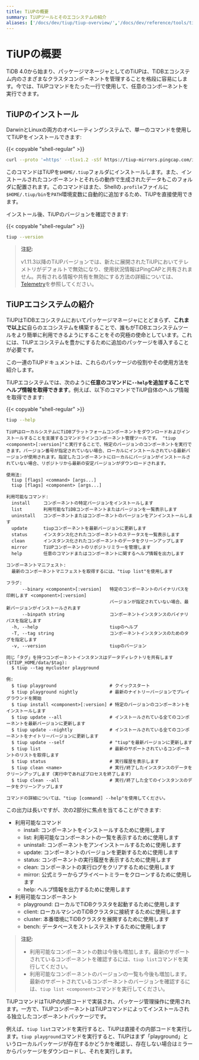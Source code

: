 ```yaml
---
title: TiUPの概要
summary: TiUPツールとそのエコシステムの紹介
aliases: ['/docs/dev/tiup/tiup-overview/','/docs/dev/reference/tools/tiup/overview/']
---
```


# TiUPの概要

TiDB 4.0から始まり、パッケージマネージャとしてのTiUPは、TiDBエコシステム内のさまざまなクラスタコンポーネントを管理することを格段に容易にします。今では、TiUPコマンドをたった一行で使用して、任意のコンポーネントを実行できます。

## TiUPのインストール

DarwinとLinuxの両方のオペレーティングシステムで、単一のコマンドを使用してTiUPをインストールできます:

{{< copyable "shell-regular" >}}

```bash
curl --proto '=https' --tlsv1.2 -sSf https://tiup-mirrors.pingcap.com/install.sh | sh
```

このコマンドはTiUPを`$HOME/.tiup`フォルダにインストールします。また、インストールされたコンポーネントとそれらの動作で生成されたデータもこのフォルダに配置されます。このコマンドはまた、Shellの`.profile`ファイルに`$HOME/.tiup/bin`を`PATH`環境変数に自動的に追加するため、TiUPを直接使用できます。

インストール後、TiUPのバージョンを確認できます:

{{< copyable "shell-regular" >}}

```bash
tiup --version
```

> **注記:**
>
> v1.11.3以降のTiUPバージョンでは、新たに展開されたTiUPにおいてテレメトリがデフォルトで無効になり、使用状況情報はPingCAPと共有されません。共有される情報や共有を無効にする方法の詳細については、[Telemetry](/telemetry.md)を参照してください。

## TiUPエコシステムの紹介

TiUPはTiDBエコシステムにおいてパッケージマネージャにとどまらず、**これまで以上に**自らのエコシステムを構築することで、誰もがTiDBエコシステムツールをより簡単に利用できるようにすることをその究極の使命としています。これには、TiUPエコシステムを豊かにするために追加のパッケージを導入することが必要です。

この一連のTiUPドキュメントは、これらのパッケージの役割やその使用方法を紹介します。

TiUPエコシステムでは、次のように**任意のコマンドに`--help`を追加することでヘルプ情報を取得できます**。例えば、以下のコマンドでTiUP自体のヘルプ情報を取得できます:

{{< copyable "shell-regular" >}}

```bash
tiup --help
```

```
TiUPはローカルシステムにTiDBプラットフォームコンポーネントをダウンロードおよびインストールすることを支援するコマンドラインコンポーネント管理ツールです。 "tiup <component>[:version]"と実行することで、特定のバージョンのコンポーネントを実行できます。バージョン番号が指定されていない場合、ローカルにインストールされている最新バージョンが使用されます。指定したコンポーネントにローカルにバージョンがインストールされていない場合、リポジトリから最新の安定バージョンがダウンロードされます。

使用法:
  tiup [flags] <command> [args...]
  tiup [flags] <component> [args...]

利用可能なコマンド:
  install     コンポーネントの特定バージョンをインストールします
  list        利用可能なTiDBコンポーネントまたはバージョンを一覧表示します
  uninstall   コンポーネントまたはコンポーネントのバージョンをアンインストールします
  update      tiupコンポーネントを最新バージョンに更新します
  status      インスタンス化されたコンポーネントのステータスを一覧表示します
  clean       インスタンス化されたコンポーネントのデータをクリーンアップします
  mirror      TiUPコンポーネントのリポジトリミラーを管理します
  help        任意のコマンドまたはコンポーネントに関するヘルプ情報を出力します

コンポーネントマニフェスト:
  最新のコンポーネントマニフェストを取得するには、"tiup list"を使用します

フラグ:
      --binary <component>[:version]   特定のコンポーネントのバイナリパスを印刷します <component>[:version]
                                       バージョンが指定されていない場合、最新バージョンがインストールされます
      --binpath string                 コンポーネントインスタンスのバイナリパスを指定します
  -h, --help                           tiupのヘルプ
  -T, --tag string                     コンポーネントインスタンスのためのタグを指定します
  -v, --version                        tiupのバージョン

同じ「タグ」を持つコンポーネントインスタンスはデータディレクトリを共有します($TIUP_HOME/data/$tag):
  $ tiup --tag mycluster playground

例:
  $ tiup playground                    # クイックスタート
  $ tiup playground nightly            # 最新のナイトリーバージョンでプレイグラウンドを開始
  $ tiup install <component>[:version] # 特定のバージョンのコンポーネントをインストールします
  $ tiup update --all                  # インストールされている全てのコンポーネントを最新バージョンに更新します
  $ tiup update --nightly              # インストールされている全てのコンポーネントをナイトリーバージョンに更新します
  $ tiup update --self                 # "tiup"を最新バージョンに更新します
  $ tiup list                          # 最新のサポートされているコンポーネントのリストを取得します
  $ tiup status                        # 実行履歴を表示します
  $ tiup clean <name>                  # 実行/終了したインスタンスのデータをクリーンアップします（実行中であればプロセスを終了します）
  $ tiup clean --all                   # 実行/終了した全てのインスタンスのデータをクリーンアップします

コマンドの詳細については、"tiup [command] --help"を使用してください。
```

この出力は長いですが、次の2部分に焦点を当てることができます:

- 利用可能なコマンド
    - install: コンポーネントをインストールするために使用します
    - list: 利用可能なコンポーネントの一覧を表示するために使用します
    - uninstall: コンポーネントをアンインストールするために使用します
    - update: コンポーネントのバージョンを更新するために使用します
    - status: コンポーネントの実行履歴を表示するために使用します
    - clean: コンポーネントの実行ログをクリアするために使用します
    - mirror: 公式ミラーからプライベートミラーをクローンするために使用します
    - help: ヘルプ情報を出力するために使用します
- 利用可能なコンポーネント
    - playground: ローカルでTiDBクラスタを起動するために使用します
    - client: ローカルマシンのTiDBクラスタに接続するために使用します
    - cluster: 本番環境にTiDBクラスタを展開するために使用します
    - bench: データベースをストレステストするために使用します

> **注記:**
>
> - 利用可能なコンポーネントの数は今後も増加します。最新のサポートされているコンポーネントを確認するには、`tiup list`コマンドを実行してください。
> - 利用可能なコンポーネントのバージョンの一覧も今後も増加します。最新のサポートされているコンポーネントのバージョンを確認するには、`tiup list <component>`コマンドを実行してください。

TiUPコマンドはTiUPの内部コードで実装され、パッケージ管理操作に使用されます。一方で、TiUPコンポーネントはTiUPコマンドによってインストールされる独立したコンポーネントパッケージです。

例えば、`tiup list`コマンドを実行すると、TiUPは直接その内部コードを実行します。`tiup playground`コマンドを実行すると、TiUPはまず「playground」というローカルパッケージが存在するかどうかを確認し、存在しない場合はミラーからパッケージをダウンロードし、それを実行します。
